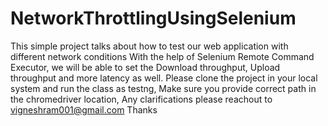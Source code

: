 # NetworkThrottlingUsingSelenium
This simple project talks about how to test our web application with different network conditions
With the help of Selenium Remote Command Executor, we will be able to set the Download throughput, Upload throughput and more latency as well.
Please clone the project in your local system and run the class as testng, Make sure you provide correct path in the chromedriver location,
Any clarifications please reachout to vigneshram001@gmail.com
Thanks
